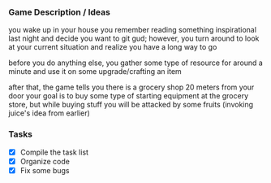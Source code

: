 ### Game Description / Ideas

you wake up in your house
you remember reading something inspirational last night and decide you want to git gud; however, you turn around to look at your current situation and realize you have a long way to go

before you do anything else, you gather some type of resource for around a minute and use it on some upgrade/crafting an item

after that, the game tells you there is a grocery shop 20 meters from your door
your goal is to buy some type of starting equipment at the grocery store, but while buying stuff you will be attacked by some fruits (invoking juice's idea from earlier)

### Tasks
- [x] Compile the task list
- [x] Organize code
- [x] Fix some bugs
